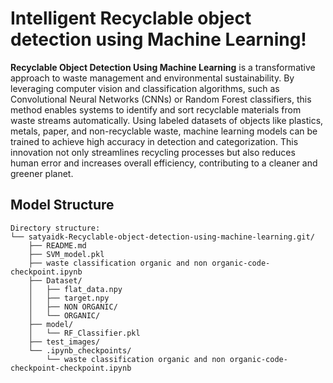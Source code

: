 # Intelligent Recyclable object detection using Machine Learning!

**Recyclable Object Detection Using Machine Learning** is a transformative approach to waste management and environmental sustainability. By leveraging computer vision and classification algorithms, such as Convolutional Neural Networks (CNNs) or Random Forest classifiers, this method enables systems to identify and sort recyclable materials from waste streams automatically. Using labeled datasets of objects like plastics, metals, paper, and non-recyclable waste, machine learning models can be trained to achieve high accuracy in detection and categorization. This innovation not only streamlines recycling processes but also reduces human error and increases overall efficiency, contributing to a cleaner and greener planet.

##    Model Structure 

    Directory structure:
    └── satyaidk-Recyclable-object-detection-using-machine-learning.git/
        ├── README.md
        ├── SVM_model.pkl
        ├── waste classification organic and non organic-code-checkpoint.ipynb
        ├── Dataset/
        │   ├── flat_data.npy
        │   ├── target.npy
        │   ├── NON ORGANIC/
        │   └── ORGANIC/
        ├── model/
        │   └── RF_Classifier.pkl
        ├── test_images/
        └── .ipynb_checkpoints/
            └── waste classification organic and non organic-code-checkpoint-checkpoint.ipynb


